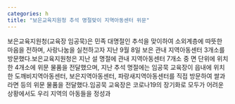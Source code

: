 ```yaml
---
categories: h
title: "보은교육지원청 추석 명절맞이 지역아동센터 위문"
---
```

보은교육지원청(교육장 임공묵)은 민족 대명절인 추석을 맞이하여 소외계층에 따뜻한 마음을 전하며, 사랑나눔을 실천하고자 지난 9월 8일 보은 관내 지역아동센터 3개소를 방문했다.보은교육지원청은 지난 설 명절에 관내 지역아동센터 7개소 중 면 단위에 위치한 4개소에 위문 물품을 전달했으며, 지난 추석 명절에는 임공묵 교육장이 읍내에 위치한 도깨비지역아동센터, 보은지역아동센터, 파랑새지역아동센터를 직접 방문하여 쌀과 라면 등의 위문 물품을 전달했다.임공묵 교육장은 코로나19의 장기화로 모두가 어려운 상황에서도 우리 지역의 아동들을 정성과